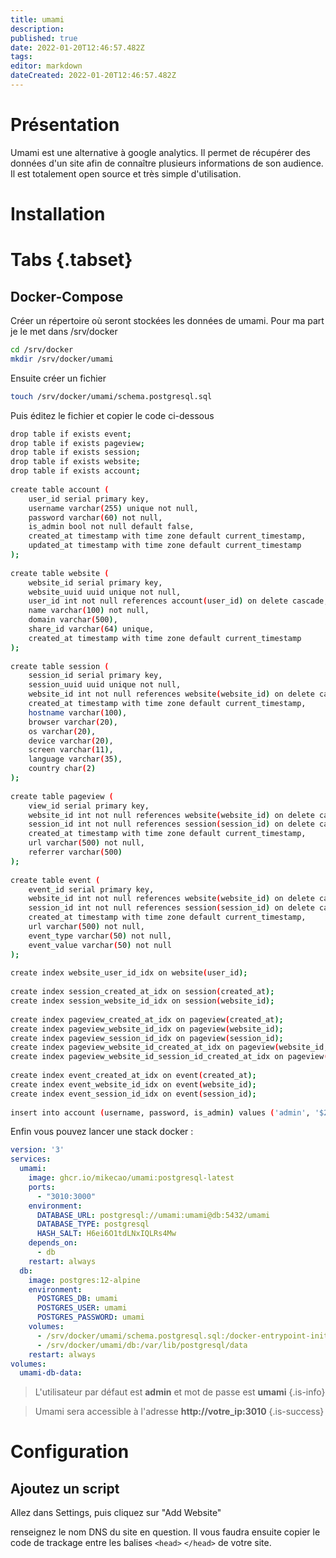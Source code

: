 ```yaml
---
title: umami
description: 
published: true
date: 2022-01-20T12:46:57.482Z
tags: 
editor: markdown
dateCreated: 2022-01-20T12:46:57.482Z
---
```


# Présentation
Umami est une alternative à google analytics. Il permet de récupérer des données d'un site afin de connaître plusieurs informations de son audience. Il est totalement open source et très simple d'utilisation. 
 
# Installation
# Tabs {.tabset}
## Docker-Compose
 
Créer un répertoire où seront stockées les données de umami. Pour ma part je le met dans /srv/docker
```bash
cd /srv/docker
mkdir /srv/docker/umami
```
 
Ensuite créer un fichier 
```bash
touch /srv/docker/umami/schema.postgresql.sql
```
 
Puis éditez le fichier et copier le code ci-dessous
```bash
drop table if exists event;
drop table if exists pageview;
drop table if exists session;
drop table if exists website;
drop table if exists account;
 
create table account (
    user_id serial primary key,
    username varchar(255) unique not null,
    password varchar(60) not null,
    is_admin bool not null default false,
    created_at timestamp with time zone default current_timestamp,
    updated_at timestamp with time zone default current_timestamp
);
 
create table website (
    website_id serial primary key,
    website_uuid uuid unique not null,
    user_id int not null references account(user_id) on delete cascade,
    name varchar(100) not null,
    domain varchar(500),
    share_id varchar(64) unique,
    created_at timestamp with time zone default current_timestamp
);
 
create table session (
    session_id serial primary key,
    session_uuid uuid unique not null,
    website_id int not null references website(website_id) on delete cascade,
    created_at timestamp with time zone default current_timestamp,
    hostname varchar(100),
    browser varchar(20),
    os varchar(20),
    device varchar(20),
    screen varchar(11),
    language varchar(35),
    country char(2)
);
 
create table pageview (
    view_id serial primary key,
    website_id int not null references website(website_id) on delete cascade,
    session_id int not null references session(session_id) on delete cascade,
    created_at timestamp with time zone default current_timestamp,
    url varchar(500) not null,
    referrer varchar(500)
);
 
create table event (
    event_id serial primary key,
    website_id int not null references website(website_id) on delete cascade,
    session_id int not null references session(session_id) on delete cascade,
    created_at timestamp with time zone default current_timestamp,
    url varchar(500) not null,
    event_type varchar(50) not null,
    event_value varchar(50) not null
);
 
create index website_user_id_idx on website(user_id);
 
create index session_created_at_idx on session(created_at);
create index session_website_id_idx on session(website_id);
 
create index pageview_created_at_idx on pageview(created_at);
create index pageview_website_id_idx on pageview(website_id);
create index pageview_session_id_idx on pageview(session_id);
create index pageview_website_id_created_at_idx on pageview(website_id, created_at);
create index pageview_website_id_session_id_created_at_idx on pageview(website_id, session_id, created_at);
 
create index event_created_at_idx on event(created_at);
create index event_website_id_idx on event(website_id);
create index event_session_id_idx on event(session_id);
 
insert into account (username, password, is_admin) values ('admin', '$2b$10$BUli0c.muyCW1ErNJc3jL.vFRFtFJWrT8/GcR4A.sUdCznaXiqFXa', true);
```
 
Enfin vous pouvez lancer une stack docker :
 
```yaml
version: '3'
services:
  umami:
    image: ghcr.io/mikecao/umami:postgresql-latest
    ports:
      - "3010:3000"
    environment:
      DATABASE_URL: postgresql://umami:umami@db:5432/umami
      DATABASE_TYPE: postgresql
      HASH_SALT: H6ei6O1tdLNxIQLRs4Mw
    depends_on:
      - db
    restart: always
  db:
    image: postgres:12-alpine
    environment:
      POSTGRES_DB: umami
      POSTGRES_USER: umami
      POSTGRES_PASSWORD: umami
    volumes:
      - /srv/docker/umami/schema.postgresql.sql:/docker-entrypoint-initdb.d/schema.postgresql.sql:ro
      - /srv/docker/umami/db:/var/lib/postgresql/data
    restart: always
volumes:
  umami-db-data:
```
 
> L'utilisateur par défaut est **admin** et mot de passe est **umami** 
{.is-info}
 
> Umami sera accessible à l'adresse **http://votre_ip:3010**
{.is-success}
 
# Configuration
## Ajoutez un script
Allez dans Settings, puis cliquez sur "Add Website"
 
renseignez le nom DNS du site en question. Il vous faudra ensuite copier le code de trackage entre les balises `<head>` `</head>` de votre site.